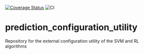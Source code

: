 [![Coverage Status](https://coveralls.io/repos/github/VRAM-Software/prediction_configuration_utility/badge.svg?branch=master)](https://coveralls.io/github/VRAM-Software/prediction_configuration_utility?branch=master)
![CI](https://github.com/VRAM-Software/prediction_configuration_utility/workflows/CI/badge.svg)


# prediction_configuration_utility
Repository for the external configuration utility of the SVM and RL algorithms
